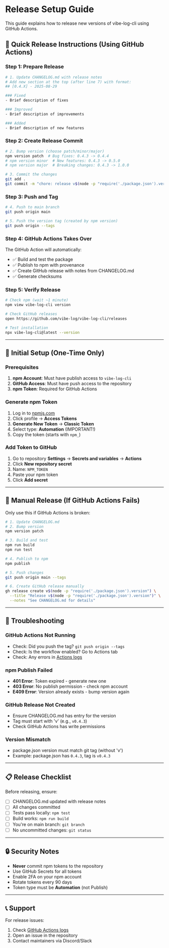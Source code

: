 # Release Setup Guide

This guide explains how to release new versions of vibe-log-cli using GitHub Actions.

## 🚀 Quick Release Instructions (Using GitHub Actions)

### Step 1: Prepare Release
```bash
# 1. Update CHANGELOG.md with release notes
# Add new section at the top (after line 7) with format:
## [0.4.X] - 2025-08-29

### Fixed
- Brief description of fixes

### Improved  
- Brief description of improvements

### Added
- Brief description of new features
```

### Step 2: Create Release Commit
```bash
# 2. Bump version (choose patch/minor/major)
npm version patch  # Bug fixes: 0.4.3 -> 0.4.4
# npm version minor  # New features: 0.4.3 -> 0.5.0
# npm version major  # Breaking changes: 0.4.3 -> 1.0.0

# 3. Commit the changes
git add .
git commit -m "chore: release v$(node -p "require('./package.json').version")"
```

### Step 3: Push and Tag
```bash
# 4. Push to main branch
git push origin main

# 5. Push the version tag (created by npm version)
git push origin --tags
```

### Step 4: GitHub Actions Takes Over
The GitHub Action will automatically:
- ✅ Build and test the package
- ✅ Publish to npm with provenance
- ✅ Create GitHub release with notes from CHANGELOG.md
- ✅ Generate checksums

### Step 5: Verify Release
```bash
# Check npm (wait ~1 minute)
npm view vibe-log-cli version

# Check GitHub releases
open https://github.com/vibe-log/vibe-log-cli/releases

# Test installation
npx vibe-log-cli@latest --version
```

---

## 🔧 Initial Setup (One-Time Only)

### Prerequisites
1. **npm Account**: Must have publish access to `vibe-log-cli`
2. **GitHub Access**: Must have push access to the repository
3. **npm Token**: Required for GitHub Actions

### Generate npm Token
1. Log in to [npmjs.com](https://www.npmjs.com)
2. Click profile → **Access Tokens**
3. **Generate New Token** → **Classic Token**
4. Select type: **Automation** (IMPORTANT!)
5. Copy the token (starts with `npm_`)

### Add Token to GitHub
1. Go to repository **Settings** → **Secrets and variables** → **Actions**
2. Click **New repository secret**
3. Name: `NPM_TOKEN`
4. Paste your npm token
5. Click **Add secret**

---

## 📝 Manual Release (If GitHub Actions Fails)

Only use this if GitHub Actions is broken:

```bash
# 1. Update CHANGELOG.md
# 2. Bump version
npm version patch

# 3. Build and test
npm run build
npm run test

# 4. Publish to npm
npm publish

# 5. Push changes
git push origin main --tags

# 6. Create GitHub release manually
gh release create v$(node -p "require('./package.json').version") \
  --title "Release v$(node -p "require('./package.json').version")" \
  --notes "See CHANGELOG.md for details"
```

---

## 🐛 Troubleshooting

### GitHub Actions Not Running
- Check: Did you push the tag? `git push origin --tags`
- Check: Is the workflow enabled? Go to Actions tab
- Check: Any errors in [Actions logs](https://github.com/vibe-log/vibe-log-cli/actions)

### npm Publish Failed
- **401 Error**: Token expired - generate new one
- **403 Error**: No publish permission - check npm account
- **E409 Error**: Version already exists - bump version again

### GitHub Release Not Created
- Ensure CHANGELOG.md has entry for the version
- Tag must start with 'v' (e.g., `v0.4.3`)
- Check GitHub Actions has write permissions

### Version Mismatch
- package.json version must match git tag (without 'v')
- Example: package.json has `0.4.3`, tag is `v0.4.3`

---

## 📋 Release Checklist

Before releasing, ensure:
- [ ] CHANGELOG.md updated with release notes
- [ ] All changes committed
- [ ] Tests pass locally: `npm test`
- [ ] Build works: `npm run build`
- [ ] You're on main branch: `git branch`
- [ ] No uncommitted changes: `git status`

---

## 🔒 Security Notes

- **Never** commit npm tokens to the repository
- Use GitHub Secrets for all tokens
- Enable 2FA on your npm account
- Rotate tokens every 90 days
- Token type must be **Automation** (not Publish)

---

## 📞 Support

For release issues:
1. Check [GitHub Actions logs](https://github.com/vibe-log/vibe-log-cli/actions)
2. Open an issue in the repository
3. Contact maintainers via Discord/Slack